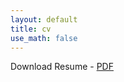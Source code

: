 ```yaml
---
layout: default
title: cv
use_math: false
---
```


Download Resume - [PDF](/assets/resume_koushik_ibm.pdf)
